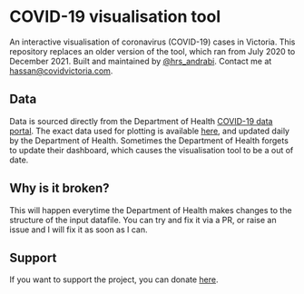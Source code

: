 # COVID-19 visualisation tool

An interactive visualisation of coronavirus (COVID-19) cases in Victoria. This repository replaces an older version of the tool, which ran from July 2020 to December 2021. Built and maintained by [@hrs_andrabi](https://twitter.com/hrs_andrabi). Contact me at hassan@covidvictoria.com.

## Data

Data is sourced directly from the Department of Health [COVID-19 data portal](https://www.coronavirus.vic.gov.au/victorian-coronavirus-covid-19-data). The exact data used for plotting is available [here](https://docs.google.com/spreadsheets/d/e/2PACX-1vQ9oKYNQhJ6v85dQ9qsybfMfc-eaJ9oKVDZKx-VGUr6szNoTbvsLTzpEaJ3oW_LZTklZbz70hDBUt-d/pub?gid=0&single=true&output=csv), and updated daily by the Department of Health. Sometimes the Department of Health forgets to update their dashboard, which causes the visualisation tool to be a out of date.

## Why is it broken?

This will happen everytime the Department of Health makes changes to the structure of the input datafile. You can try and fix it via a PR, or raise an issue and I will fix it as soon as I can.

## Support

If you want to support the project, you can donate [here](https://www.paypal.com/cgi-bin/webscr?cmd=_s-xclick&hosted_button_id=UP78SXH27MH5J&source=url).
